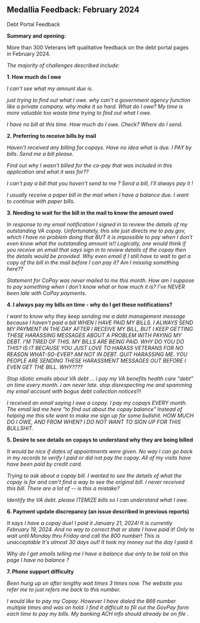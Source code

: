 ## Medallia Feedback: February 2024

Debt Portal Feedback

**Summary and opening:**

More than 300 Veterans left qualitative feedback on the debt portal pages in February 2024.

*The majority of challenges described include:*

**1.  How much do I owe**

*I can't see what my amount due is.*

*just trying to find out what I owe. why can't a government agency function like a private company. why make it so hard. What do I owe? My time is more valuable too waste time trying to find out what I owe.*

*I have no bill at this time. How much do I owe. Check? Where do I send.*

**2.  Preferring to receive bills by mail**

*Haven't received any billing for copays. Have no idea what is due. I PAY by bills. Send me a bill please.*

*Find out why I wasn't billed for the co-pay that was included in this application and what it was for??*

*I can't pay a bill that you haven't send to me ? Send a bill, I'll always pay it !*

*I usually receive a paper bill in the mail when I have a balance due. I want to continue with paper bills.*

**3.  Needing to wait for the bill in the mail to know the amount owed**

*In response to my email notification I signed in to review the details of my outstanding VA copay. Unfortunately, this site just directs me to pay.gov, which I have no problem doing that BUT it is impossible to pay when I don't even know what the outstanding amount is!! Logically, one would think if you receive an email that says sign in to review details of the copay then the details would be provided. Why even email if I still have to wait to get a copy of the bill in the mail before I can pay it? Am I missing something here??*

*Statement for CoPay was never mailed to me this month. How am I suppose to pay something when I don't know what or how much it is? I've NEVER been late with CoPay payments.*

**4.  I always pay my bills on time - why do I get these notifications?**

*I want to know why they keep sending me a debt management message because I haven't paid a bill WHEN I HAVE PAID MY BILLS. I ALWAYS SEND MY PAYMENT IN THE DAY AFTER I RECEIVE MY BILL, BUT I KEEP GETTING THESE HARASSING MESSAGES ABOUT A PROBLEM WITH PAYING MY DEBT. I'M TIRED OF THIS. MY BILLS ARE BEING PAID. WHY DO YOU DO THIS? IS IT BECAUSE YOU JUST LOVE TO HARASS VETERANS FOR NO REASON WHAT-SO-EVER? AM NOT IN DEBT. QUIT HARASSING ME. YOU PEOPLE ARE SENDING THESE HARASSMENT MESSAGES OUT BEFORE I EVEN GET THE BILL. WHY????*

*Stop idiotic emails about VA debt ... i pay my VA benefits health care "debt" on time every month. i am never late. stop disrespecting me and spamming my email account with bogus debt collection notices!!!*

*I received an email saying I owe a copay. I pay my copays EVERY month. The email led me here "to find out about the copay balance" Instead of helping me this site want to make me sign up for some bullshit. HOW MUCH DO I OWE, AND FROM WHEN? I DO NOT WANT TO SIGN UP FOR THIS BULLSHIT.*

**5.  Desire to see details on copays to understand why they are being billed**

*It would be nice if dates of appointments were given. No way I can go back in my records to verify I paid or did not pay the copay. All of my visits have have been paid by credit card.*

*Trying to ask about a copay bill. I wanted to see the details of what the copay is for and can't find a way to see the original bill. I never received this bill. There are a lot of -- is this a mistake?*

*Identify the VA debt. please ITEMIZE bills so I can understand what I owe.*

**6.  Payment update discrepancy (an issue described in previous reports)**

*It says I have a copay due! I paid it January 21, 2024! It is currently February 19, 2024. And no way to correct that or state I have paid it! Only to wait until Monday thru Friday and call the 800 number! This is unacceptable it's almost 30 days out! It took my money out the day I paid it.*

*Why do I get emails telling me I have a balance due only to be told on this page I have no balance ?*

**7.  Phone support difficulty** 

*Been hung up on after lengthy wait times 3 times now. The website you refer me to just refers me back to this number.*

*I would like to pay my Copay. However I have dialed the 866 number multiple times and was on hold. I find it difficult to fill out the GovPay form each time to pay my bills. My banking ACH info should already be on file .*

